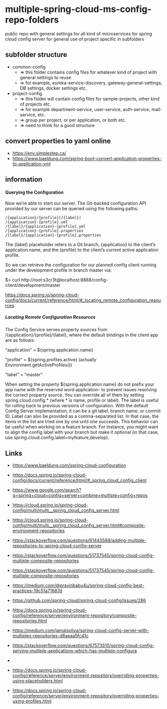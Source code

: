 # multiple-spring-cloud-ms-config-repo-folders
public repo with general settings for all kind of microservices for spring cloud config server for general use of project specific in subfolders

## subfolder structure

- common-config
  - => this folder contains config files for whatever kind of project with general settings to reuse
  - => for example, eureka-service-discovery, gateway-general-settings, DB settings, docker settings etc.
- project-config
  -  => this folder will contain config files for sample-projects, other kind of projects etc.
  -  => for example department-service, user-service, auth-service, mail-service, etc.
  -  => group per project, or per application, or both etc.
  -  => need to think for a good structure

## convert properties to yaml online

- https://env.simplestep.ca/
- https://www.baeldung.com/spring-boot-convert-application-properties-to-application-yml

## information

#### Querying the Configuration
Now we’re able to start our server. The Git-backed configuration API provided by our server can be queried using the following paths:

```
/{application}/{profile}[/{label}]
/{application}-{profile}.yml
/{label}/{application}-{profile}.yml
/{application}-{profile}.properties
/{label}/{application}-{profile}.properties
```

The {label} placeholder refers to a Git branch, {application} to the client’s application name, and the {profile} to the client’s current active application profile.

So we can retrieve the configuration for our planned config client running under the development profile in branch master via:

$> curl http://root:s3cr3t@localhost:8888/config-client/development/master

https://docs.spring.io/spring-cloud-config/docs/current/reference/html/#_locating_remote_configuration_resources

##### Locating Remote Configuration Resources

The Config Service serves property sources from /{application}/{profile}/{label}, where the default bindings in the client app are as follows:

"application" = ${spring.application.name}

"profile" = ${spring.profiles.active} (actually Environment.getActiveProfiles())

"label" = "master"

When setting the property ${spring.application.name} do not prefix your app name with the reserved word application- to prevent issues resolving the correct property source.
You can override all of them by setting spring.cloud.config.* (where * is name, profile or label). The label is useful for rolling back to previous versions of configuration. With the default Config Server implementation, it can be a git label, branch name, or commit ID. Label can also be provided as a comma-separated list. In that case, the items in the list are tried one by one until one succeeds. This behavior can be useful when working on a feature branch. For instance, you might want to align the config label with your branch but make it optional (in that case, use spring.cloud.config.label=myfeature,develop).

## Links

- https://www.baeldung.com/spring-cloud-configuration

- https://docs.spring.io/spring-cloud-config/docs/current/reference/html/#_spring_cloud_config_client

- https://www.google.com/search?q=spring+cloud+config+server+combine+multiple+config+repos
- https://cloud.spring.io/spring-cloud-config/multi/multi__spring_cloud_config_server.html
- https://cloud.spring.io/spring-cloud-config/multi/multi__spring_cloud_config_server.html#composite-environment-repositories
- https://stackoverflow.com/questions/61443588/adding-multiple-repositories-to-spring-cloud-config-server
- https://stackoverflow.com/questions/51737545/spring-cloud-config-multiple-composite-repositories
- https://stackoverflow.com/questions/51737545/spring-cloud-config-multiple-composite-repositories

- https://medium.com/@pravinbabu4u/spring-cloud-config-best-practices-19c51a71687d
- https://github.com/spring-cloud/spring-cloud-config/issues/286
- https://docs.spring.io/spring-cloud-config/reference/server/environment-repository/composite-repositories.html
- https://medium.com/jamalsoliva/spring-cloud-config-server-with-multiples-repositories-d8aeaa5fc41c
- https://stackoverflow.com/questions/67573510/spring-cloud-config-serving-multiple-applications-which-has-multiple-configura
- 


- https://docs.spring.io/spring-cloud-config/reference/server/environment-repository/overriding-properties-using-placeholders.html
- https://docs.spring.io/spring-cloud-config/reference/server/environment-repository/overriding-properties-using-profiles.html
